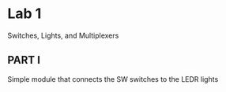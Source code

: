 # Lab 1
Switches, Lights, and Multiplexers

## PART I
Simple module that connects the SW switches to the LEDR lights




